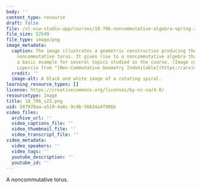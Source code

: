 ```yaml
---
body: ''
content_type: resource
draft: false
file: /ol-ocw-studio-app/courses/18-706-noncommutative-algebra-spring-2023/18_706_s23.png
file_size: 52549
file_type: image/png
image_metadata:
  caption: The image illustrates a geometric construction producing the so-called
    noncommutative torus. It gives rise to a noncommutative algebra that serves as
    a basic example for several topics studied in the course. (Image courtesy of Ernesto
    Lupercio from "[Non-Commutative Geometry Indomitable](https://arxiv.org/pdf/2008.08529.pdf).")
  credit: ''
  image-alt: A black and white image of a rotating spiral.
learning_resource_types: []
license: https://creativecommons.org/licenses/by-nc-sa/4.0/
resourcetype: Image
title: 18_706_s23.png
uid: 587970aa-a519-4a8c-9c9b-56634a4f986b
video_files:
  archive_url: ''
  video_captions_file: ''
  video_thumbnail_file: ''
  video_transcript_file: ''
video_metadata:
  video_speakers: ''
  video_tags: ''
  youtube_description: ''
  youtube_id: ''
---
```

A noncommutative torus.